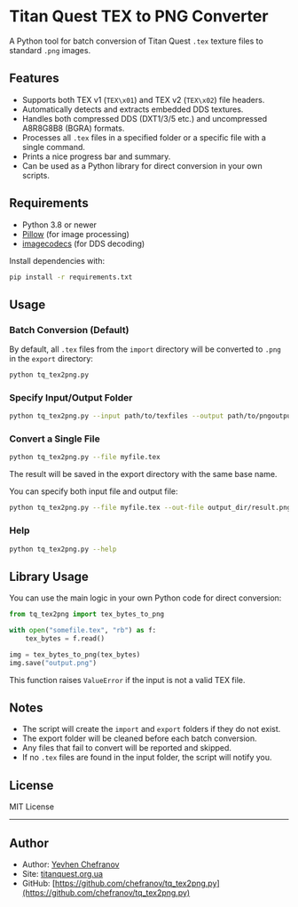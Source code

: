 # Titan Quest TEX to PNG Converter

A Python tool for batch conversion of Titan Quest `.tex` texture files to standard `.png` images.

## Features

- Supports both TEX v1 (`TEX\x01`) and TEX v2 (`TEX\x02`) file headers.
- Automatically detects and extracts embedded DDS textures.
- Handles both compressed DDS (DXT1/3/5 etc.) and uncompressed A8R8G8B8 (BGRA) formats.
- Processes all `.tex` files in a specified folder or a specific file with a single command.
- Prints a nice progress bar and summary.
- Can be used as a Python library for direct conversion in your own scripts.

## Requirements

- Python 3.8 or newer
- [Pillow](https://python-pillow.org/) (for image processing)
- [imagecodecs](https://pypi.org/project/imagecodecs/) (for DDS decoding)

Install dependencies with:

```sh
pip install -r requirements.txt
```

## Usage

### Batch Conversion (Default)

By default, all `.tex` files from the `import` directory will be converted to `.png` in the `export` directory:

```sh
python tq_tex2png.py
```

### Specify Input/Output Folder

```sh
python tq_tex2png.py --input path/to/texfiles --output path/to/pngoutput
```

### Convert a Single File

```sh
python tq_tex2png.py --file myfile.tex
```
The result will be saved in the export directory with the same base name.

You can specify both input file and output file:
```sh
python tq_tex2png.py --file myfile.tex --out-file output_dir/result.png
```

### Help

```sh
python tq_tex2png.py --help
```

## Library Usage

You can use the main logic in your own Python code for direct conversion:

```python
from tq_tex2png import tex_bytes_to_png

with open("somefile.tex", "rb") as f:
    tex_bytes = f.read()

img = tex_bytes_to_png(tex_bytes)
img.save("output.png")
```

This function raises `ValueError` if the input is not a valid TEX file.

## Notes

- The script will create the `import` and `export` folders if they do not exist.
- The export folder will be cleaned before each batch conversion.
- Any files that fail to convert will be reported and skipped.
- If no `.tex` files are found in the input folder, the script will notify you.

## License

MIT License

---

## Author

- Author: [Yevhen Chefranov](https://github.com/chefranov)
- Site: [titanquest.org.ua](https://titanquest.org.ua)
- GitHub: [https://github.com/chefranov/tq_tex2png.py](https://github.com/chefranov/tq_tex2png.py)